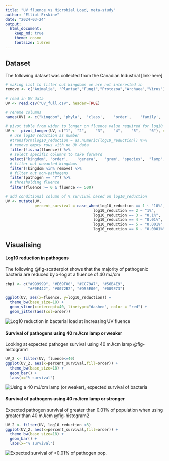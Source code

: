 ```yaml
---
title: "UV fluence vs Microbial Load, meta-study"
author: "Elliot Erskine"
date: "2024-03-24"
output:
  html_document:
    keep_md: true
    theme: cosmo
    fontsize: 1.6rem
---
```




## Dataset

The following dataset was collected from the Canadian Industrial \[link-here\]


```r
# making list to filter out kingdoms we are not interested in
remove <- c("Animalia", "Plantae","Fungi","Protozoa","Archaea","Virus")

# read in UV data
UV <- read.csv("UV_full.csv", header=TRUE)

# rename columns
names(UV) <- c("kingdom", 'phyla',	'class',	'order',	'family',	'genera',	'gram',	"species",	"number",	"method",	"type",	"host",	"lamp",	"wavelength",	"1",	"2",	"3",	"4",	"5",	"6",	"protocol",	"tailing",	"antibiotic_resistant",	"reference",	"action_spectrum", "pathogen")

# pivot table from wider to longer on fluence value required for log10 reduction of microbe
UV <-  pivot_longer(UV, c("1",	"2",	"3",	"4",	"5",	"6"), names_to = "log10_reduction", values_to = "fluence") %>% 
  # use log10 reduction as number
  #transform(log10_reduction = as.numeric(log10_reduction)) %>% 
  # remove empty rows with no UV data
  filter(!is.na(fluence)) %>% 
  # select specific columns to take forward
  select("kingdom", 'order',	'genera',	'gram',	"species",	"lamp",	"wavelength",	"antibiotic_resistant",	"pathogen", "log10_reduction", "fluence") %>%
  # filter out unwanted kingdoms
  filter(!kingdom %in% remove) %>%
  # filter out non-pathogens
  filter(pathogen == "Y") %>%
  # thresholding fluence
  filter(fluence >= 0 & fluence <= 500)

# add conditional column of % survival based on log10_reduction
UV <- mutate(UV,
             percent_survival = case_when(log10_reduction == 1 ~ "10%",
                                       log10_reduction == 2 ~ "1%",
                                       log10_reduction == 3 ~ "0.1%",
                                       log10_reduction == 4 ~ "0.01%",
                                       log10_reduction == 5 ~ "0.001%",
                                       log10_reduction == 6 ~ "0.0001%"))
```

## Visualising

#### Log10 reduction in pathogens

The following @fig-scatterplot shows that the majority of pathogenic bacteria are reduced by x-log at a fluence of 40 mJ/cm


```r
cbp1 <- c("#999999", "#E69F00", "#CC79A7", "#56B4E9",
          "#F0E442", "#0072B2", "#D55E00", "#009E73")

ggplot(UV, aes(x=fluence, y=log10_reduction)) +
  theme_bw(base_size=18) +  
  geom_vline(xintercept=40, linetype="dashed", color = "red") +
  geom_jitter(aes(col=order))
```

![Log10 reduction in bacterial load at increasing UV fluence](UV_files/figure-html/fig-scatterplot-1.png)

#### Survival of pathogens using 40 mJ/cm lamp or weaker

Looking at expected pathogen survival using 40 mJ/cm lamp @fig-histogram1


```r
UV_2 <- filter(UV, fluence<=40)
ggplot(UV_2, aes(x=percent_survival,fill=order)) +
  theme_bw(base_size=18) + 
  geom_bar() +
  labs(x="% survival")
```

![Using a 40 mJ/cm lamp (or weaker), expected survival of bacteria](UV_files/figure-html/fig-histogram1-1.png)

#### Survival of pathogens using 40 mJ/cm lamp or stronger

Expected pathogen survival of greater than 0.01% of population when using greater than 40 mJ/cm @fig-histogram2


```r
UV_2 <- filter(UV, log10_reduction <3)
ggplot(UV_2, aes(x=percent_survival,fill=order)) +
  theme_bw(base_size=18) + 
  geom_bar() +
  labs(x="% survival")
```

![Expected survival of >0.01% of pathogen pop.](UV_files/figure-html/fig-histogram2-1.png)


